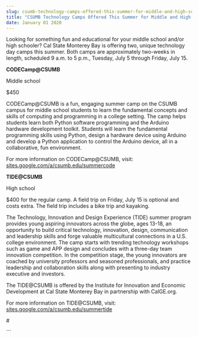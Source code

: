 ```yaml
---
slug: csumb-technology-camps-offered-this-summer-for-middle-and-high-school-youth
title: "CSUMB Technology Camps Offered This Summer for Middle and High School Youth"
date: January 01 2020
---
```


 
<p>
  Looking for something fun and educational for your middle school and/or high
  schooler? Cal State Monterey Bay is offering two, unique technology day camps
  this summer. Both camps are approximately two&#45;weeks in length, scheduled 9
  a.m. to 5 p.m., Tuesday, July 5 through Friday, July 15.
</p>
<p><strong>CODECamp@CSUMB</strong></p>
<p>Middle school</p>
<p>$450</p>
<p>
  CODECamp@CSUMB is a fun, engaging summer camp on the CSUMB campus for middle
  school students to learn the fundamental concepts and skills of computing and
  programming in a college setting. The camp helps students learn both Python
  software programming and the Arduino hardware development toolkit. Students
  will learn the fundamental programming skills using Python, design a hardware
  device using Arduino and develop a Python application to control the Arduino
  device, all in a collaborative, fun environment.
</p>
<p>
  For more information on CODECamp@CSUMB, visit:
  <a href="https://sites.google.com/a/csumb.edu/summercode/"
    >sites.google.com/a/csumb.edu/summercode</a
  >
</p>
<p><strong>TIDE@CSUMB</strong></p>
<p>High school</p>
<p>
  $400 for the regular camp. A field trip on Friday, July 15 is optional and
  costs extra. The field trip includes a bike trip and kayaking.
</p>
<p>
  The Technology, Innovation and Design Experience &#40;TIDE&#41; summer program
  provides young aspiring innovators across the globe, ages 13&#45;18, an
  opportunity to build critical technology, innovation, design, communication
  and leadership skills and forge valuable multicultural connections in a U.S.
  college environment. The camp starts with trending technology workshops such
  as game and APP design and concludes with a three&#45;day team innovation
  competition. In the competition stage, the young innovators are coached by
  university professors and seasoned professionals, and practice leadership and
  collaboration skills along with presenting to industry executive and
  investors.
</p>
<p>
  The TIDE@CSUMB is offered by the Institute for Innovation and Economic
  Development at Cal State Monterey Bay in partnership with CalGE.org.
</p>
<p>
  For more information on TIDE@CSUMB, visit:
  <a href="https://sites.google.com/a/csumb.edu/summertide/"
    >sites.google.com/a/csumb.edu/summertide</a
  >
</p>
<p>#</p>
```
